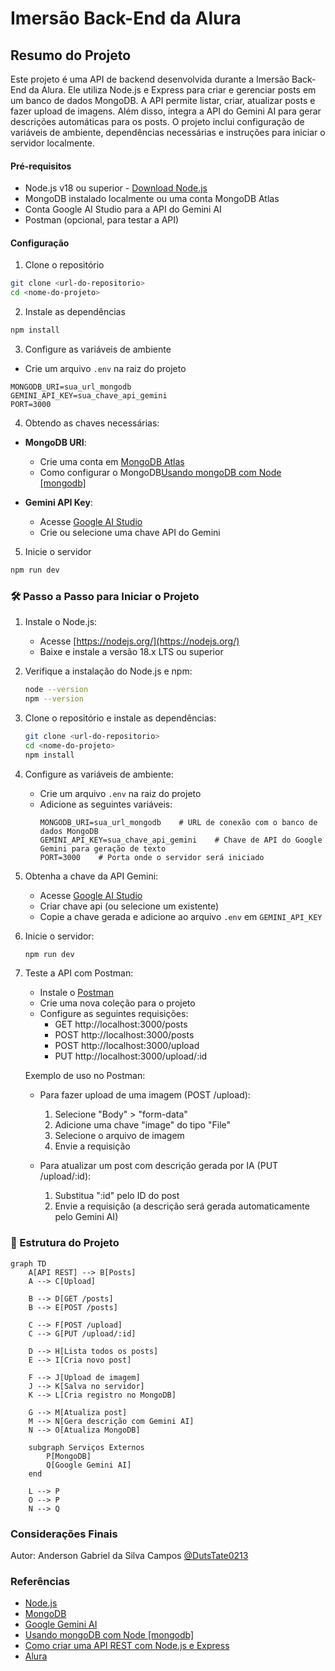# Imersão Back-End da Alura

## Resumo do Projeto

Este projeto é uma API de backend desenvolvida durante a Imersão Back-End da Alura. Ele utiliza Node.js e Express para criar e gerenciar posts em um banco de dados MongoDB. A API permite listar, criar, atualizar posts e fazer upload de imagens. Além disso, integra a API do Gemini AI para gerar descrições automáticas para os posts. O projeto inclui configuração de variáveis de ambiente, dependências necessárias e instruções para iniciar o servidor localmente.


#### Pré-requisitos

- Node.js v18 ou superior - [Download Node.js](https://nodejs.org/)
- MongoDB instalado localmente ou uma conta MongoDB Atlas
- Conta Google AI Studio para a API do Gemini AI 
- Postman (opcional, para testar a API)

#### Configuração

1. Clone o repositório
```bash
git clone <url-do-repositorio>
cd <nome-do-projeto>
```

2. Instale as dependências
```bash
npm install
```

3. Configure as variáveis de ambiente
- Crie um arquivo `.env` na raiz do projeto
```env
MONGODB_URI=sua_url_mongodb
GEMINI_API_KEY=sua_chave_api_gemini
PORT=3000
```

4. Obtendo as chaves necessárias:
- **MongoDB URI**: 
  - Crie uma conta em [MongoDB Atlas](https://www.mongodb.com/cloud/atlas)
  - Como configurar o MongoDB[Usando mongoDB com Node [mongodb]](https://www.youtube.com/watch?v=4nO0BERnkc0)
    
- **Gemini API Key**:
  - Acesse [Google AI Studio](https://aistudio.google.com/app/apikey?utm_source=website&utm_medium=referral&utm_campaign=Alura-dev-backend-immersion&utm_content=)
  - Crie ou selecione uma chave API do Gemini

5. Inicie o servidor
```bash
npm run dev
```

### 🛠️ Passo a Passo para Iniciar o Projeto

1. Instale o Node.js:
   - Acesse [https://nodejs.org/](https://nodejs.org/)
   - Baixe e instale a versão 18.x LTS ou superior

2. Verifique a instalação do Node.js e npm:
   ```bash
   node --version
   npm --version
   ```

3. Clone o repositório e instale as dependências:
   ```bash
   git clone <url-do-repositorio>
   cd <nome-do-projeto>
   npm install
   ```

4. Configure as variáveis de ambiente:
   - Crie um arquivo `.env` na raiz do projeto
   - Adicione as seguintes variáveis:
     ```
     MONGODB_URI=sua_url_mongodb    # URL de conexão com o banco de dados MongoDB
     GEMINI_API_KEY=sua_chave_api_gemini    # Chave de API do Google Gemini para geração de texto
     PORT=3000    # Porta onde o servidor será iniciado
     ```

5. Obtenha a chave da API Gemini:
   - Acesse [Google AI Studio](https://aistudio.google.com/app/apikey?utm_source=website&utm_medium=referral&utm_campaign=Alura-dev-backend-immersion&utm_content=)
   - Criar chave api (ou selecione um existente)
   - Copie a chave gerada e adicione ao arquivo `.env` em `GEMINI_API_KEY`

6. Inicie o servidor:
   ```bash
   npm run dev
   ```

7. Teste a API com Postman:
   - Instale o [Postman](https://www.postman.com/downloads/)
   - Crie uma nova coleção para o projeto
   - Configure as seguintes requisições:
     - GET http://localhost:3000/posts
     - POST http://localhost:3000/posts
     - POST http://localhost:3000/upload
     - PUT http://localhost:3000/upload/:id

   Exemplo de uso no Postman:
   - Para fazer upload de uma imagem (POST /upload):
     1. Selecione "Body" > "form-data"
     2. Adicione uma chave "image" do tipo "File"
     3. Selecione o arquivo de imagem
     4. Envie a requisição

   - Para atualizar um post com descrição gerada por IA (PUT /upload/:id):
     1. Substitua ":id" pelo ID do post
     2. Envie a requisição (a descrição será gerada automaticamente pelo Gemini AI)

### 🔄 Estrutura do Projeto 
```mermaid
graph TD
    A[API REST] --> B[Posts]
    A --> C[Upload]
    
    B --> D[GET /posts]
    B --> E[POST /posts]
    
    C --> F[POST /upload]
    C --> G[PUT /upload/:id]
    
    D --> H[Lista todos os posts]
    E --> I[Cria novo post]
    
    F --> J[Upload de imagem]
    J --> K[Salva no servidor]
    K --> L[Cria registro no MongoDB]
    
    G --> M[Atualiza post]
    M --> N[Gera descrição com Gemini AI]
    N --> O[Atualiza MongoDB]

    subgraph Serviços Externos
        P[MongoDB]
        Q[Google Gemini AI]
    end

    L --> P
    O --> P
    N --> Q
```
### Considerações Finais

Autor: Anderson Gabriel da Silva Campos [@DutsTate0213](https://github.com/DutsTate0213)

### Referências
- [Node.js](https://nodejs.org/)
- [MongoDB](https://www.mongodb.com/)
- [Google Gemini AI](https://ai.google.com/gemini)
- [Usando mongoDB com Node [mongodb]](https://www.youtube.com/watch?v=4nO0BERnkc0)
- [Como criar uma API REST com Node.js e Express](https://www.youtube.com/watch?v=4nO0BERnkc0)
- [Alura](https://www.alura.com.br/)
